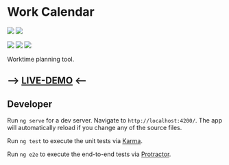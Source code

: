 # Work Calendar

![](https://img.shields.io/github/last-commit/enrey/work-calendar.svg?style=flat)
![](https://travis-ci.org/enrey/work-calendar.svg?branch=master)

![](https://img.shields.io/badge/Angular-7.1-red.svg)
![](https://badges.frapsoft.com/typescript/code/typescript.svg?v=101)
![](https://img.shields.io/badge/code_style-prettier-ff69b4.svg?style=flat-square)

Worktime planning tool.

## --> [LIVE-DEMO](https://enrey.github.io/work-calendar/) <--

## Developer

Run `ng serve` for a dev server. Navigate to `http://localhost:4200/`. The app will automatically reload if you change any of the source files.

Run `ng test` to execute the unit tests via [Karma](https://karma-runner.github.io).

Run `ng e2e` to execute the end-to-end tests via [Protractor](http://www.protractortest.org/).
